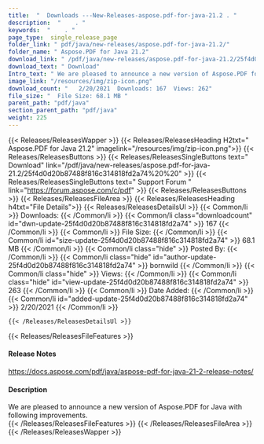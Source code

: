 ```yaml
---
title:  "  Downloads ---New-Releases-aspose.pdf-for-java-21.2 . " 
description:  "    . " 
keywords:  "    . " 
page_type:  single_release_page
folder_link: " pdf/java/new-releases/aspose.pdf-for-java-21.2/"
folder_name: " Aspose.PDF for Java 21.2"
download_link: " /pdf/java/new-releases/aspose.pdf-for-java-21.2/25f4d0d20b87488f816c314818fd2a74"
download_text: " Download"
Intro_text: " We are pleased to announce a new version of Aspose.PDF for Java with following i..."
image_link: "/resources/img/zip-icon.png"
download_count: "   2/20/2021  Downloads: 167  Views: 262"
file_size: "  File Size: 68.1 MB "
parent_path: "pdf/java"
section_parent_path: "pdf/java"
weight: 225
---
```


{{< Releases/ReleasesWapper >}}
  {{< Releases/ReleasesHeading H2txt=" Aspose.PDF for Java 21.2" imagelink="/resources/img/zip-icon.png">}}
  {{< Releases/ReleasesButtons >}}
    {{< Releases/ReleasesSingleButtons text=" Download" link="/pdf/java/new-releases/aspose.pdf-for-java-21.2/25f4d0d20b87488f816c314818fd2a74%20%20" >}}
    {{< Releases/ReleasesSingleButtons text=" Support Forum " link="https://forum.aspose.com/c/pdf" >}}
  {{< Releases/ReleasesButtons >}}
  {{< Releases/ReleasesFileArea >}}
    {{< Releases/ReleasesHeading h4txt="File Details">}}
    {{< Releases/ReleasesDetailsUl >}}
            {{< Common/li  >}} Downloads: {{< /Common/li >}} 
      {{< Common/li class="downloadcount" id="dwn-update-25f4d0d20b87488f816c314818fd2a74" >}} 167 {{< /Common/li >}} 
      {{< Common/li  >}} File Size: {{< /Common/li >}} 
      {{< Common/li id="size-update-25f4d0d20b87488f816c314818fd2a74" >}} 68.1 MB {{< /Common/li >}} 
      {{< Common/li  class="hide" >}} Posted By: {{< /Common/li >}} 
      {{< Common/li class="hide" id="author-update-25f4d0d20b87488f816c314818fd2a74" >}} bornwild {{< /Common/li >}} 
      {{< Common/li class="hide"  >}} Views: {{< /Common/li >}} 
      {{< Common/li class="hide" id="view-update-25f4d0d20b87488f816c314818fd2a74" >}} 263 {{< /Common/li >}} 
      {{< Common/li  >}} Date Added: {{< /Common/li >}} 
      {{< Common/li id="added-update-25f4d0d20b87488f816c314818fd2a74" >}} 2/20/2021 {{< /Common/li >}} 

    {{< /Releases/ReleasesDetailsUl >}}

  {{< Releases/ReleasesFileFeatures >}}
      <h4>Release Notes</h4><div><a href="https://docs.aspose.com/pdf/java/aspose-pdf-for-java-21-2-release-notes/">https://docs.aspose.com/pdf/java/aspose-pdf-for-java-21-2-release-notes/</a></div><h4>Description</h4><div class="HTMLDescription">We are pleased to announce a new version of Aspose.PDF for Java with following improvements.</div>
  {{< /Releases/ReleasesFileFeatures >}}
 {{< /Releases/ReleasesFileArea >}}
{{< /Releases/ReleasesWapper >}}



